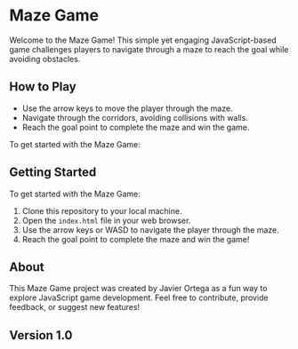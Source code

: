 # Maze Game

Welcome to the Maze Game! This simple yet engaging JavaScript-based game challenges players to navigate through a maze to reach the goal while avoiding obstacles.

## How to Play

- Use the arrow keys to move the player through the maze.
- Navigate through the corridors, avoiding collisions with walls.
- Reach the goal point to complete the maze and win the game.

To get started with the Maze Game:

## Getting Started

To get started with the Maze Game:

1. Clone this repository to your local machine.
2. Open the `index.html` file in your web browser.
3. Use the arrow keys or WASD to navigate the player through the maze.
4. Reach the goal point to complete the maze and win the game!

## About

This Maze Game project was created by Javier Ortega as a fun way to explore JavaScript game development. Feel free to contribute, provide feedback, or suggest new features!

## Version 1.0
